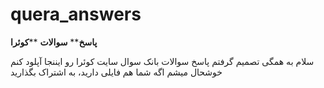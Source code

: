 # quera_answers
**پاسخ**** ****سوالات**** ****کوئرا**

سلام به همگی
تصمیم گرفتم پاسخ سوالات بانک سوال سایت کوئرا رو ایننجا آپلود کنم
خوشحال میشم اگه شما هم فایلی دارید، به اشتراک بگذارید
